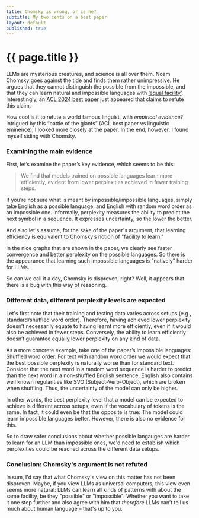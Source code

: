 ```yaml
---
title: Chomsky is wrong, or is he?  
subtitle: My two cents on a best paper
layout: default
published: true
---
```


# {{ page.title }}

LLMs are mysterious creatures, and science is all over them. Noam Chomsky goes against the tide and finds them rather unimpressive. 
He argues that they cannot distinguish the possible from the impossible, and that they can learn natural and impossible languages with [‘equal facility’](https://www.nytimes.com/2023/03/08/opinion/noam-chomsky-chatgpt-ai.html). 
Interestingly, an [ACL 2024 best paper](https://arxiv.org/abs/2401.06416) just appeared that claims to refute this claim. 

How cool is it to refute a world famous linguist, with *empirical evidence*? 
Intrigued by this “battle of the giants” (ACL best paper vs linguistic eminence), 
I looked more closely at the paper. In the end, however, I found myself siding with Chomsky.

### Examining the main evidence

First, let’s examine the paper’s key evidence, which seems to be this:

> We find that models trained on possible languages learn more efficiently, evident from lower perplexities achieved in fewer training steps.

If you’re not sure what is meant by impossible/impossible languages, simply take English as a possible language, and English with random word order as an impossible one. 
Informally, perplexity measures the ability to predict the next symbol in a sequence. It expresses uncertainty, so the lower the better.

And also let's assume, for the sake of the paper's argument, that learning efficiency is equivalent to Chomsky’s notion of "facility to learn." 

In the nice graphs that are shown in the paper, we clearly see faster convergence and better perplexity on the possible languages. 
So there is the appearance that learning such impossible languages is "natively" harder for LLMs. 

So can we call it a day, Chomsky is disproven, right? Well, it appears that there is a bug with this way of reasoning.

### Different data, different perplexity levels are expected

Let's first note that their training and testing data varies across setups (e.g., standard/shuffled word order). 
Therefore, having achieved lower perplexity doesn’t necessarily equate to having learnt more efficiently, even if it would also be achieved in fewer steps. 
Conversely, the ability to learn efficiently doesn’t guarantee equally lower perplexity on any kind of data. 

As a more concrete example, take one of the paper’s impossible languages: Shuffled word order. For text with random word order we would expect that the best possible perplexity is naturally worse than for standard text.
Consider that the next word in a random word sequence is harder to predict than the next word in a non-shuffled English sentence. 
English also contains well known regularities like SVO (Subject-Verb-Object), which are broken when shuffling. Thus, the uncertainty of the model can only be higher. 

In other words, the best perplexity level that a model can be expected to achieve is different across setups, even if the vocabulary of tokens is the same. 
In fact, it could even be that the opposite is true: The model could learn impossible languages better. However, there is also no evidence for this.

So to draw safer conclusions about whether possible langauges are harder to learn for an LLM than impossible ones, we'd need to establish which perplexities could be reached across the different data setups. 

### Conclusion: Chomsky's argument is not refuted

In sum, I'd say that what Chomsky's view on this matter has not been disproven. 
Maybe, if you view LLMs as universal computers, this view even seems more natural:
LLMs can learn all kinds of patterns with about the same facility, be they "possible" or "impossible". 
Whether you want to take it one step further and also agree with him that *therefore* LLMs can’t tell us much about human language – that's up to you.
